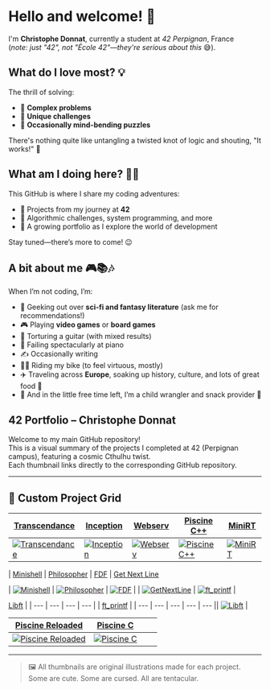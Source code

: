 # Hello and welcome! 👋  

I'm **Christophe Donnat**, currently a student at *42 Perpignan*, France  
(*note: just "42", not "École 42"—they're serious about this* 😅).  


## What do I love most? 💡  
The thrill of solving:  
- 🔗 **Complex problems**  
- 🎲 **Unique challenges**  
- 🤯 **Occasionally mind-bending puzzles**  

There's nothing quite like untangling a twisted knot of logic and shouting, "It works!" 🙌  


## What am I doing here? 🧑‍💻  
This GitHub is where I share my coding adventures:  
- 🌱 Projects from my journey at **42**  
- 🧩 Algorithmic challenges, system programming, and more  
- 🚀 A growing portfolio as I explore the world of development  

Stay tuned—there’s more to come! 😉  


## A bit about me 🎮📚🎶  
When I’m not coding, I’m:  
- 📖 Geeking out over **sci-fi and fantasy literature** (ask me for recommendations!)  
- 🎮 Playing **video games** or **board games**  
- 🎸 Torturing a guitar (with mixed results)  
- 🎹 Failing spectacularly at piano  
- ✍️ Occasionally writing  
- 🚴‍♂️ Riding my bike (to feel virtuous, mostly)
- ✈️ Traveling across **Europe**, soaking up history, culture, and lots of great food 🍝 
- 👶 And in the little free time left, I’m a child wrangler and snack provider 🍪

## 42 Portfolio – Christophe Donnat

Welcome to my main GitHub repository!  
This is a visual summary of the projects I completed at 42 (Perpignan campus), featuring a cosmic Cthulhu twist.  
Each thumbnail links directly to the corresponding GitHub repository.

---

## 🚀 Custom Project Grid

| [Transcendance]() | [Inception](https://github.com/chdonnat/inception-42) | [Webserv](https://github.com/chdonnat/webserv-42) | [Piscine C++](https://github.com/chdonnat/piscine-cpp-42) | [MiniRT](https://github.com/chdonnat/minirt-42) |
| --- | --- | --- | --- | --- |
| [![Transcendance](images/transcendance_vignette.png)](https://github.com/chdonnat/transcendance-42) | [![Inception](images/inception_miniature.png)](https://github.com/chdonnat/inception-42) | [![Webserv](images/webserv_vignette.png)](https://github.com/chdonnat/webserv-42) | [![Piscine C++](images/poolcpp_vignette.png)](https://github.com/chdonnat/piscine-cpp-42) | [![MiniRT](images/minirt_vignette.png)](https://github.com/chdonnat/minirt-42) |

| [Minishell](https://github.com/chdonnat/minishell-42) | [Philosopher](https://github.com/chdonnat/philosopher-42) | [FDF](https://github.com/chdonnat/fdf-42) | [Get Next Line](https://github.com/chdonnat/get_next_line-42) 

| [![Minishell](images/minishell_vignette.png)](https://github.com/chdonnat/minishell-42) | [![Philosopher](images/philo_vignette.png)](https://github.com/chdonnat/philosopher-42) | [![FDF](images/fdf_vignette.png)](https://github.com/chdonnat/fdf-42) |  | [![GetNextLine](images/gnl_vignette.png)](github.com/chdonnat/get-next-line-42) |  [![ft_printf](images/printf_vignette.png)](https://github.com/chdonnat/ft_printf-42) |

[Libft](https://github.com/chdonnat/libft-42) |
| --- | --- | --- | --- |
| [ft_printf](https://github.com/chdonnat/ft_printf-42) |
| --- | --- | --- | --- | --- || [![Libft](images/libft_vignette.png)](https://github.com/chdonnat/libft-42) |

| [Piscine Reloaded](https://github.com/chdonnat/piscine-reloaded-42) | [Piscine C](https://github.com/chdonnat/piscine-c-42) |  |  |
| --- | --- | --- | --- |
| [![Piscine Reloaded](images/piscine-reloaded_vignette.png)](https://github.com/chdonnat/piscine-reloaded-42) | [![Piscine C](images/piscine-c_vignette.png)](https://github.com/chdonnat/piscine-c-42) |  |  |

---

> 🖼️ All thumbnails are original illustrations made for each project.  
> Some are cute. Some are cursed. All are tentacular.

